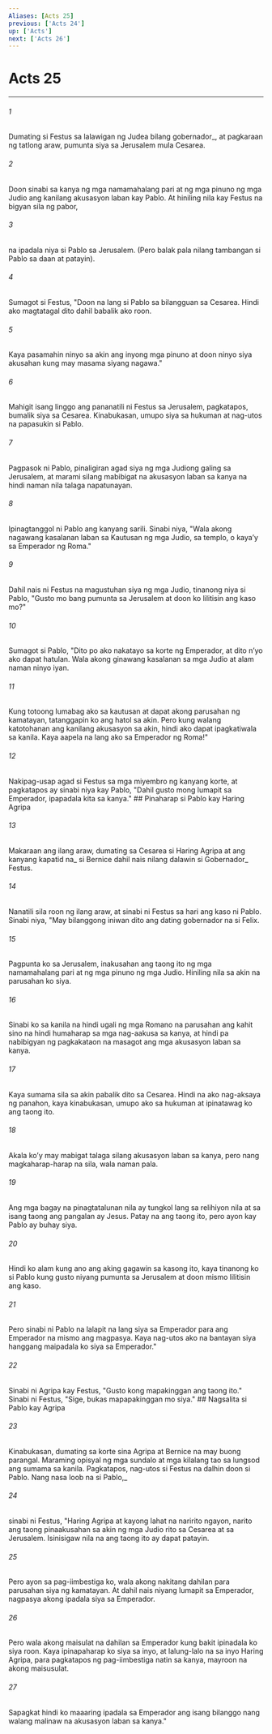 ```yaml
---
Aliases: [Acts 25]
previous: ['Acts 24']
up: ['Acts']
next: ['Acts 26']
---
```

# Acts 25

***






















###### 1 










Dumating si Festus sa lalawigan ng Judea bilang gobernador_, at pagkaraan ng tatlong araw, pumunta siya sa Jerusalem mula Cesarea. 





















###### 2 










Doon sinabi sa kanya ng mga namamahalang pari at ng mga pinuno ng mga Judio ang kanilang akusasyon laban kay Pablo. At hiniling nila kay Festus na bigyan sila ng pabor, 





















###### 3 










na ipadala niya si Pablo sa Jerusalem. (Pero balak pala nilang tambangan si Pablo sa daan at patayin). 





















###### 4 










Sumagot si Festus, "Doon na lang si Pablo sa bilangguan sa Cesarea. Hindi ako magtatagal dito dahil babalik ako roon. 





















###### 5 










Kaya pasamahin ninyo sa akin ang inyong mga pinuno at doon ninyo siya akusahan kung may masama siyang nagawa." 





















###### 6 










Mahigit isang linggo ang pananatili ni Festus sa Jerusalem, pagkatapos, bumalik siya sa Cesarea. Kinabukasan, umupo siya sa hukuman at nag-utos na papasukin si Pablo. 





















###### 7 










Pagpasok ni Pablo, pinaligiran agad siya ng mga Judiong galing sa Jerusalem, at marami silang mabibigat na akusasyon laban sa kanya na hindi naman nila talaga napatunayan. 





















###### 8 










Ipinagtanggol ni Pablo ang kanyang sarili. Sinabi niya, "Wala akong nagawang kasalanan laban sa Kautusan ng mga Judio, sa templo, o kayaʼy sa Emperador ng Roma." 





















###### 9 










Dahil nais ni Festus na magustuhan siya ng mga Judio, tinanong niya si Pablo, "Gusto mo bang pumunta sa Jerusalem at doon ko lilitisin ang kaso mo?" 





















###### 10 










Sumagot si Pablo, "Dito po ako nakatayo sa korte ng Emperador, at dito nʼyo ako dapat hatulan. Wala akong ginawang kasalanan sa mga Judio at alam naman ninyo iyan. 





















###### 11 










Kung totoong lumabag ako sa kautusan at dapat akong parusahan ng kamatayan, tatanggapin ko ang hatol sa akin. Pero kung walang katotohanan ang kanilang akusasyon sa akin, hindi ako dapat ipagkatiwala sa kanila. Kaya aapela na lang ako sa Emperador ng Roma!" 





















###### 12 










Nakipag-usap agad si Festus sa mga miyembro ng kanyang korte, at pagkatapos ay sinabi niya kay Pablo, "Dahil gusto mong lumapit sa Emperador, ipapadala kita sa kanya." ## Pinaharap si Pablo kay Haring Agripa 





















###### 13 










Makaraan ang ilang araw, dumating sa Cesarea si Haring Agripa at ang kanyang kapatid na_ si Bernice dahil nais nilang dalawin si Gobernador_ Festus. 





















###### 14 










Nanatili sila roon ng ilang araw, at sinabi ni Festus sa hari ang kaso ni Pablo. Sinabi niya, "May bilanggong iniwan dito ang dating gobernador na si Felix. 





















###### 15 










Pagpunta ko sa Jerusalem, inakusahan ang taong ito ng mga namamahalang pari at ng mga pinuno ng mga Judio. Hiniling nila sa akin na parusahan ko siya. 





















###### 16 










Sinabi ko sa kanila na hindi ugali ng mga Romano na parusahan ang kahit sino na hindi humaharap sa mga nag-aakusa sa kanya, at hindi pa nabibigyan ng pagkakataon na masagot ang mga akusasyon laban sa kanya. 





















###### 17 










Kaya sumama sila sa akin pabalik dito sa Cesarea. Hindi na ako nag-aksaya ng panahon, kaya kinabukasan, umupo ako sa hukuman at ipinatawag ko ang taong ito. 





















###### 18 










Akala koʼy may mabigat talaga silang akusasyon laban sa kanya, pero nang magkaharap-harap na sila, wala naman pala. 





















###### 19 










Ang mga bagay na pinagtatalunan nila ay tungkol lang sa relihiyon nila at sa isang taong ang pangalan ay Jesus. Patay na ang taong ito, pero ayon kay Pablo ay buhay siya. 





















###### 20 










Hindi ko alam kung ano ang aking gagawin sa kasong ito, kaya tinanong ko si Pablo kung gusto niyang pumunta sa Jerusalem at doon mismo lilitisin ang kaso. 





















###### 21 










Pero sinabi ni Pablo na lalapit na lang siya sa Emperador para ang Emperador na mismo ang magpasya. Kaya nag-utos ako na bantayan siya hanggang maipadala ko siya sa Emperador." 





















###### 22 










Sinabi ni Agripa kay Festus, "Gusto kong mapakinggan ang taong ito." Sinabi ni Festus, "Sige, bukas mapapakinggan mo siya." ## Nagsalita si Pablo kay Agripa 





















###### 23 










Kinabukasan, dumating sa korte sina Agripa at Bernice na may buong parangal. Maraming opisyal ng mga sundalo at mga kilalang tao sa lungsod ang sumama sa kanila. Pagkatapos, nag-utos si Festus na dalhin doon si Pablo. Nang nasa loob na si Pablo,_ 





















###### 24 










sinabi ni Festus, "Haring Agripa at kayong lahat na naririto ngayon, narito ang taong pinaakusahan sa akin ng mga Judio rito sa Cesarea at sa Jerusalem. Isinisigaw nila na ang taong ito ay dapat patayin. 





















###### 25 










Pero ayon sa pag-iimbestiga ko, wala akong nakitang dahilan para parusahan siya ng kamatayan. At dahil nais niyang lumapit sa Emperador, nagpasya akong ipadala siya sa Emperador. 





















###### 26 










Pero wala akong maisulat na dahilan sa Emperador kung bakit ipinadala ko siya roon. Kaya ipinapaharap ko siya sa inyo, at lalung-lalo na sa inyo Haring Agripa, para pagkatapos ng pag-iimbestiga natin sa kanya, mayroon na akong maisusulat. 





















###### 27 










Sapagkat hindi ko maaaring ipadala sa Emperador ang isang bilanggo nang walang malinaw na akusasyon laban sa kanya."
